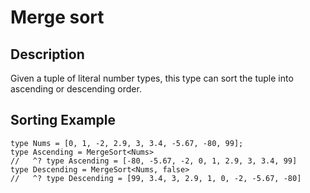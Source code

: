 # Merge sort

## Description
Given a tuple of literal number types, this type can sort the tuple into ascending or descending order.


## Sorting Example
```
type Nums = [0, 1, -2, 2.9, 3, 3.4, -5.67, -80, 99];
type Ascending = MergeSort<Nums>
//   ^? type Ascending = [-80, -5.67, -2, 0, 1, 2.9, 3, 3.4, 99]
type Descending = MergeSort<Nums, false>
//   ^? type Descending = [99, 3.4, 3, 2.9, 1, 0, -2, -5.67, -80]
```